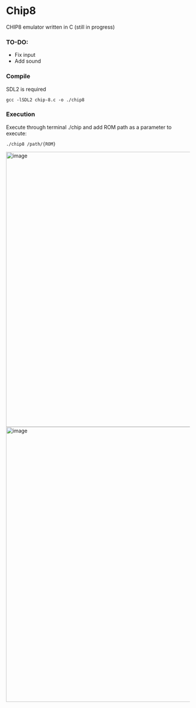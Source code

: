 # Chip8

CHIP8 emulator written in C (still in progress)

### TO-DO:
- Fix input
- Add sound

### Compile
SDL2 is required

```
gcc -lSDL2 chip-8.c -o ./chip8
```


### Execution
Execute through terminal ./chip and add ROM path as a parameter to execute:

```
./chip8 /path/{ROM}
```
<img width="752" alt="image" src="https://user-images.githubusercontent.com/57499787/188602408-1bf0a6ae-d0ee-4203-8f13-10c1c054fe79.png">
<img width="752" alt="image" src="https://user-images.githubusercontent.com/57499787/188602693-71eb2123-d8bd-4eac-8490-f54c2f7694d5.png">
